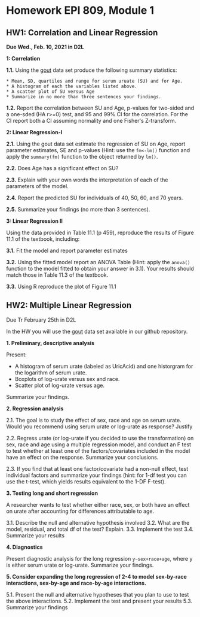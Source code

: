 # Homework EPI 809, Module 1

## HW1: Correlation and Linear Regression

**Due  Wed., Feb. 10, 2021 in D2L**

**1: Correlation**
  
  **1.1.** Using the [gout](https://github.com/gdlc/EPI809/blob/master/gout.txt) data set produce the following summary statistics:
  
    * Mean, SD, quartiles and range for serum uruate (SU) and for Age.
    * A histogram of each the variables listed above.
    * A scatter plot of SU versus Age
    * Summarize in no more than three sentences your findings.
   
  **1.2.** Report the correlation between SU and Age, p-values for two-sided and a one-sded (HA r>=0) test, and 95 and 99% CI for the correlation. For the CI report both a CI assuming normality and one Fisher's Z-transform.

 
**2: Linear Regression-I**

  **2.1.** Using the gout data set estimate the regression of SU on Age, report parameter estimates, SE and p-values (Hint: use the `fm<-lm()` function and apply the `summary(fm)` function to the object returned by `lm()`.
  
  **2.2.** Does Age has a significant effect on SU?
  
  **2.3.** Explain with your own words the interpretation of each of the parameters of the model.
  
  **2.4.** Report the predicted SU for individuals of 40, 50, 60, and 70 years.
  
  **2.5.** Summarize your findings (no more than 3 sentences).


**3: Linear Regression II**

Using the data provided in Table  11.1 (p 459), reproduce the results of Figure 11.1 of the textbook, including:
  
  **3.1.** Fit the model and report parameter estimates
  
  **3.2.** Using the fitted model report an ANOVA Table (Hint: apply the `anova()` function to the model fitted to obtain your answer in 3.1). Your results should match those in Table 11.3 of the textbook.
  
  **3.3.** Using R reproduce the plot of Figure 11.1
  
  
  
## HW2: Multiple Linear Regression

Due Tr February 25th in D2L

In the HW you will use the [gout](https://github.com/gdlc/EPI809/blob/master/gout.txt) data set available in our github repository. 


**1.  Preliminary, descriptive analysis**

Present:
- A histogram of serum urate (labeled as UricAcid) and one historgram for the logarithm of serum urate. 
- Boxplots of log-urate versus sex and race.
- Scatter plot of log-urate versus age.

Summarize your findings. 

**2.	Regression analysis**

2.1.	The goal is to study the effect of sex, race and age on serum urate. Would you recommend using serum urate or log-urate as response? Justify

2.2.	Regress urate (or log-urate if you decided to use the transformation) on sex, race and age using a multiple regression model, and conduct an F test to test whether at least one of the factors/covariates included in the model have an effect on the response. Summarize your conclusions.

2.3.	If you find that at least one factor/covariate had a non-null effect, test individual factors and summarize your findings (hint: for 1-df test you can use the t-test, which yields results equivalent to the 1-DF F-test).

**3.	Testing long and short regression**

A researcher wants to test whether either race, sex, or both have an effect on urate after accounting for differences attributable to age.

3.1.	Describe the null and alternative hypothesis involved
3.2.  What are the model, residual, and total df of the test? Explain.
3.3.	Implement the test
3.4.	Summarize your results

**4.	Diagnostics** 

Present diagnostic analysis for the long regression `y~sex+race+age`, where y is either serum urate or log-urate. Summarize your findings.

**5.	Consider expanding the long regression of 2-4 to model sex-by-race interactions, sex-by-age and race-by-age interactions.** 

5.1.	Present the null and alternative hypotheses that you plan to use to test the above interactions.
5.2.	Implement the test and present your results
5.3.	Summarize your findings
